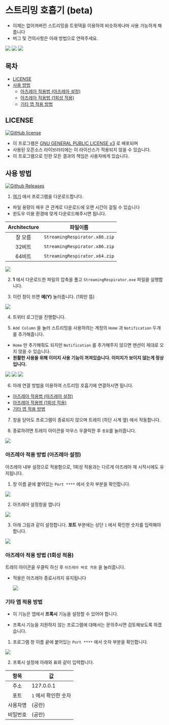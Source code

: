# 스트리밍 호흡기 (beta)

- 이제는 없어져버린 스트리밍을 트윗덱을 이용하여 비슷하게나마 사용 가능하게 해줍니다
- 버그 및 건의사항은 아래 방법으로 연락주세요.

[![](https://img.shields.io/badge/Github-Issue-lightgray.svg?longCache=true&style=flat-square)](https://github.com/RyuaNerin/StreamingRespirator/issues)
[![](https://img.shields.io/badge/Twitter-RyuaNerin-blue.svg?longCache=true&style=flat-square)](https://twitter.com/RyuaNerin)
[![](https://img.shields.io/badge/Telegram-unknown5766-blue.svg?longCache=true&style=flat-square)](https://t.me/unknown5766)


## 목차

- [LICENSE](#license)
- [사용 방법](#사용-방법)
  - [아즈레아 적용법 (아즈레아 설정)](#아즈레아-적용-방법-아즈레아-설정)
  - [아즈레아 적용법 (1회성 적용)](#아즈레아-적용-방법-1회성-적용)
  - [기타 앱 적용 방법](#기타-앱-적용-방법)


## LICENSE

[![GitHub license](https://img.shields.io/github/license/RyuaNerin/StreamingRespirator.svg?style=flat-square)](https://github.com/RyuaNerin/StreamingRespirator/blob/master/LICENSE)

- 이 프로그램은 [GNU GENERAL PUBLIC LICENSE v3](LICENSE) 로 배포되며
- 사용된 오픈소스 라이브러리에는 이 라이선스가 적용되지 않을 수 있습니다.
- 이 프로그램으로 인한 모든 결과의 책임은 사용자에게 있습니다.

## 사용 방법

[![Github Releases](https://img.shields.io/github/downloads/RyuaNerin/StreamingRespirator/latest/total.svg?style=flat-square)](https://github.com/RyuaNerin/StreamingRespirator/releases/latest)

1. [여기](https://github.com/RyuaNerin/StreamingRespirator/releases/latest) 에서 프로그램을 다운로드합니다.

  - 파일 용량이 매우 큰 관계로 다운로드에 오랜 시간이 걸릴 수 있습니다
  - 윈도우 이용 환경에 맞게 다운로드해주시면 됩니다.

  |Architecture|파일이름|
|:-:|-|
|잘 모름|`StreamingRespirator.x86.zip`|
|32비트|`StreamingRespirator.x86.zip`|
|64비트|`StreamingRespirator.x64.zip`|

  ![](docs/1.png)

2. **1** 에서 다운로드한 파일의 압축을 풀고 `StreamingRespirator.exe` 파일을 실행합니다.

3. 이런 창이 뜨면 **예(Y)** 눌러줍니다. (1회만 뜸)

  ![](docs/3.png)

4. 트위터 로그인을 진행합니다.

5. `Add Column` 을 눌러 스트리밍을 사용하려는 계정의 `Home` 과 `Notification` 두개 를 추가해줍니다.

  - `Home` 만 추가해줘도 되지만 `Notification` 를 추가해주지 않으면 멘션이 제대로 오지 않을 수 있습니다.
  - **원활한 사용을 위해 이미지 사용 기능이 꺼져있습니다. 이미지가 보이지 않는게 정상입니다.**

  ![](docs/5-1.png)
  ![](docs/5-2.png)
  ![](docs/5-3.png)

6. 아래 연결 방법을 이용하여 스트리밍 호흡기에 연결하시면 됩니다.
  - [아즈레아 적용법 (아즈레아 설정)](#아즈레아-적용-방법-아즈레아-설정)
  - [아즈레아 적용법 (1회성 적용)](#아즈레아-적용-방법-1회성-적용)
  - [기타 앱 적용 방법](#기타-앱-적용-방법)

7. 창을 닫아도 프로그램이 종료되지 않으며 트레이 (하단 시계 옆) 에서 작동합니다.

8. 종료하려면 트레이 아이콘을 마우스 우클릭한 후 `종료`를 눌러줍니다.

  ![](docs/8.png)

### 아즈레아 적용 방법 (아즈레아 설정)

아즈레아 내부 설정으로 적용함으로, 1회성 적용과는 다르게 아즈레아 재 시작시에도 유지됩니다.

1. 창 이름 끝에 붙어있는 `Port ****` 에서 숫자 부분을 확인합니다.

  ![](docs/azurea-way1-1.png)

2. 아즈레아 설정창을 엽니다

  ![](docs/azurea-way1-2.png)

3. 아래 그림과 같이 설정합니다. **포트** 부분에는 상단 ` 1 ` 에서 확인한 숫자를 입력해야 합니다.

  ![](docs/azurea-way1-3.png)

### 아즈레아 적용 방법 (1회성 적용)

트레이 아이콘을 우클릭 하신 후 `아즈레아 바로 적용` 을 눌러줍니다.

- 적용은 아즈레아 종료시까지 유지됩니다

  ![](docs/azurea-way2-1.png)

### 기타 앱 적용 방법

- 이 기능은 앱에서 **프록시** 기능을 설정할 수 있어야 합니다.

- 프록시 기능을 지원하지 않는 프로그램에 대해서는 문의주시면 검토해보도록 하겠습니다.

1. 프로그램 창 이름 끝에 붙어있는 `Port ****` 에서 숫자 부분을 확인합니다.

  ![](docs/etc-1.png)

2. 프록시 설정에 아래와 표와 같이 입력합니다.

  |항목|값|
|:-:|---|
|주소|127.0.0.1|
|포트|`1` 에서 확인한 숫자|
|사용자명|(공란)|
|비밀번호|(공란)|

